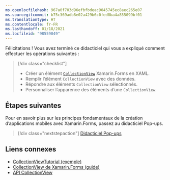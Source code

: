 ```yaml
---
ms.openlocfilehash: 967a0f703d96efbfbdeac9045745ec8aec265e07
ms.sourcegitcommit: b75c369adb8e02a429b6c0fed8ba4a855099bf01
ms.translationtype: HT
ms.contentlocale: fr-FR
ms.lasthandoff: 01/18/2021
ms.locfileid: "98559049"
---
```

Félicitations ! Vous avez terminé ce didacticiel qui vous a expliqué comment effectuer les opérations suivantes :

> [!div class="checklist"]
>
> - Créer un élément [`CollectionView`](xref:Xamarin.Forms.CollectionView) Xamarin.Forms en XAML.
> - Remplir l’élément `CollectionView` avec des données.
> - Répondre aux éléments `CollectionView` sélectionnés.
> - Personnaliser l’apparence des éléments d’une `CollectionView`.

## <a name="next-steps"></a>Étapes suivantes

Pour en savoir plus sur les principes fondamentaux de la création d’applications mobiles avec Xamarin.Forms, passez au didacticiel Pop-ups.

> [!div class="nextstepaction"]
> [Didacticiel Pop-ups](~/get-started/tutorials/pop-ups/index.yml)

## <a name="related-links"></a>Liens connexes

- [CollectionViewTutorial (exemple)](/samples/xamarin/xamarin-forms-samples/getstarted-tutorials-collectionviewtutorial/)
- [CollectionView de Xamarin.Forms (guide)](~/xamarin-forms/user-interface/collectionview/index.md)
- [API CollectionView](xref:Xamarin.Forms.CollectionView)
